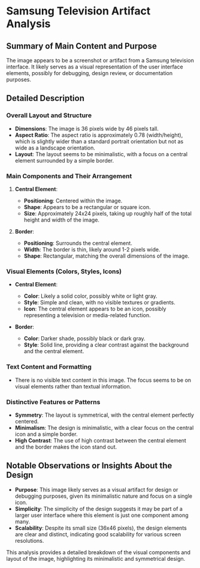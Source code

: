 # Samsung Television Artifact Analysis

## Summary of Main Content and Purpose
The image appears to be a screenshot or artifact from a Samsung television interface. It likely serves as a visual representation of the user interface elements, possibly for debugging, design review, or documentation purposes.

## Detailed Description

### Overall Layout and Structure
- **Dimensions**: The image is 36 pixels wide by 46 pixels tall.
- **Aspect Ratio**: The aspect ratio is approximately 0.78 (width/height), which is slightly wider than a standard portrait orientation but not as wide as a landscape orientation.
- **Layout**: The layout seems to be minimalistic, with a focus on a central element surrounded by a simple border.

### Main Components and Their Arrangement
1. **Central Element**:
   - **Positioning**: Centered within the image.
   - **Shape**: Appears to be a rectangular or square icon.
   - **Size**: Approximately 24x24 pixels, taking up roughly half of the total height and width of the image.

2. **Border**:
   - **Positioning**: Surrounds the central element.
   - **Width**: The border is thin, likely around 1-2 pixels wide.
   - **Shape**: Rectangular, matching the overall dimensions of the image.

### Visual Elements (Colors, Styles, Icons)
- **Central Element**:
  - **Color**: Likely a solid color, possibly white or light gray.
  - **Style**: Simple and clean, with no visible textures or gradients.
  - **Icon**: The central element appears to be an icon, possibly representing a television or media-related function.

- **Border**:
  - **Color**: Darker shade, possibly black or dark gray.
  - **Style**: Solid line, providing a clear contrast against the background and the central element.

### Text Content and Formatting
- There is no visible text content in this image. The focus seems to be on visual elements rather than textual information.

### Distinctive Features or Patterns
- **Symmetry**: The layout is symmetrical, with the central element perfectly centered.
- **Minimalism**: The design is minimalistic, with a clear focus on the central icon and a simple border.
- **High Contrast**: The use of high contrast between the central element and the border makes the icon stand out.

## Notable Observations or Insights About the Design
- **Purpose**: This image likely serves as a visual artifact for design or debugging purposes, given its minimalistic nature and focus on a single icon.
- **Simplicity**: The simplicity of the design suggests it may be part of a larger user interface where this element is just one component among many.
- **Scalability**: Despite its small size (36x46 pixels), the design elements are clear and distinct, indicating good scalability for various screen resolutions.

This analysis provides a detailed breakdown of the visual components and layout of the image, highlighting its minimalistic and symmetrical design.